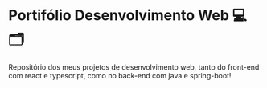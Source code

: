 # Portifólio Desenvolvimento Web 💻🗂️

Repositório dos meus projetos de desenvolvimento web, tanto do front-end com react e typescript, como no back-end com java e spring-boot!

